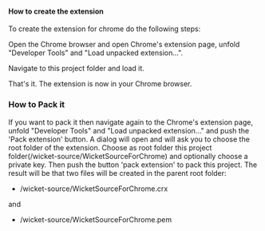 #### How to create the extension

To create the extension for chrome do the following steps:

Open the Chrome browser and open Chrome's extension page, unfold "Developer Tools" and "Load unpacked extension...". 

Navigate to this project folder and load it.


That's it. The extension is now in your Chrome browser. 

### How to Pack it

If you want to pack it then navigate again to 
the Chrome's extension page, unfold "Developer Tools" and "Load unpacked extension..." and push the 'Pack extension' button.
A dialog will open and will ask you to choose the root folder of the extension. 
Choose as root folder this project folder(/wicket-source/WicketSourceForChrome) and optionally choose a private key.
Then push the button 'pack extension' to pack this project. The result will be that two files will be created in the parent root folder:

- /wicket-source/WicketSourceForChrome.crx

and

- /wicket-source/WicketSourceForChrome.pem
